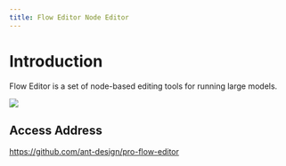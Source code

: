 ```yaml
---
title: Flow Editor Node Editor
---
```


# Introduction

Flow Editor is a set of node-based editing tools for running large models.

![](https://mdn.alipayobjects.com/huamei_rusp7w/afts/img/A*8TzqSK8jnhAAAAAAAAAAAAAADmB6AQ/original)

## Access Address

<https://github.com/ant-design/pro-flow-editor>
